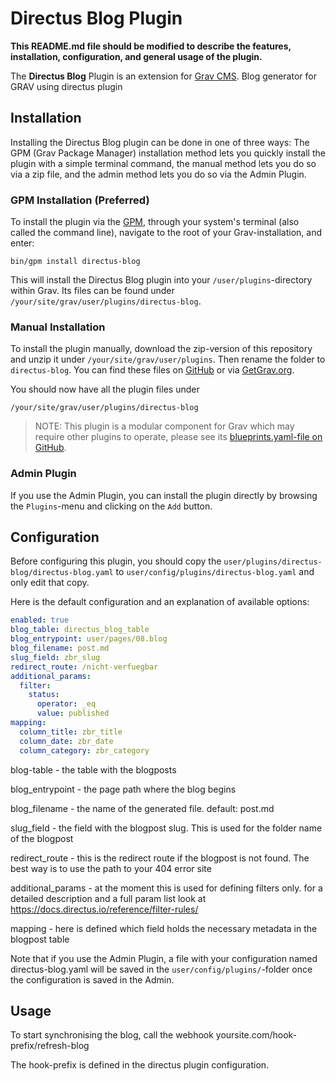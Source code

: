 # Directus Blog Plugin

**This README.md file should be modified to describe the features, installation, configuration, and general usage of the plugin.**

The **Directus Blog** Plugin is an extension for [Grav CMS](http://github.com/getgrav/grav). Blog generator for GRAV using directus plugin

## Installation

Installing the Directus Blog plugin can be done in one of three ways: The GPM (Grav Package Manager) installation method lets you quickly install the plugin with a simple terminal command, the manual method lets you do so via a zip file, and the admin method lets you do so via the Admin Plugin.

### GPM Installation (Preferred)

To install the plugin via the [GPM](http://learn.getgrav.org/advanced/grav-gpm), through your system's terminal (also called the command line), navigate to the root of your Grav-installation, and enter:

    bin/gpm install directus-blog

This will install the Directus Blog plugin into your `/user/plugins`-directory within Grav. Its files can be found under `/your/site/grav/user/plugins/directus-blog`.

### Manual Installation

To install the plugin manually, download the zip-version of this repository and unzip it under `/your/site/grav/user/plugins`. Then rename the folder to `directus-blog`. You can find these files on [GitHub](https://github.com/erik-konrad/grav-plugin-directus-blog) or via [GetGrav.org](http://getgrav.org/downloads/plugins#extras).

You should now have all the plugin files under

    /your/site/grav/user/plugins/directus-blog
	
> NOTE: This plugin is a modular component for Grav which may require other plugins to operate, please see its [blueprints.yaml-file on GitHub](https://github.com/erik-konrad/grav-plugin-directus-blog/blob/master/blueprints.yaml).

### Admin Plugin

If you use the Admin Plugin, you can install the plugin directly by browsing the `Plugins`-menu and clicking on the `Add` button.

## Configuration

Before configuring this plugin, you should copy the `user/plugins/directus-blog/directus-blog.yaml` to `user/config/plugins/directus-blog.yaml` and only edit that copy.

Here is the default configuration and an explanation of available options:

```yaml
enabled: true
blog_table: directus_blog_table
blog_entrypoint: user/pages/08.blog
blog_filename: post.md
slug_field: zbr_slug
redirect_route: /nicht-verfuegbar
additional_params:
  filter:
    status:
      operator: _eq
      value: published
mapping:
  column_title: zbr_title
  column_date: zbr_date
  column_category: zbr_category
```
blog-table - the table with the blogposts

blog_entrypoint - the page path where the blog begins

blog_filename - the name of the generated file. default: post.md

slug_field - the field with the blogpost slug. This is used for the folder name of the blogpost

redirect_route - this is the redirect route if the blogpost is not found. The best way is to use the path to your 404 error site

additional_params - at the moment this is used for defining filters only. for a detailed description and a full param list look at https://docs.directus.io/reference/filter-rules/

mapping - here  is defined which field holds the necessary metadata in the blogpost table

Note that if you use the Admin Plugin, a file with your configuration named directus-blog.yaml will be saved in the `user/config/plugins/`-folder once the configuration is saved in the Admin.

## Usage

To start synchronising the blog, call the webhook yoursite.com/hook-prefix/refresh-blog

The hook-prefix is defined in the directus plugin configuration.

